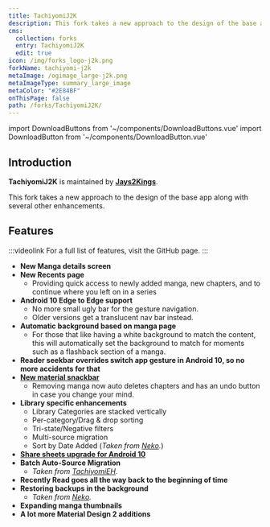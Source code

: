 ```yaml
---
title: TachiyomiJ2K
description: This fork takes a new approach to the design of the base app along with several other enhancements.
cms:
  collection: forks
  entry: TachiyomiJ2K
  edit: true
icon: /img/forks_logo-j2k.png
forkName: tachiyomi-j2k
metaImage: /ogimage_large-j2k.png
metaImageType: summary_large_image
metaColor: "#2E84BF"
onThisPage: false
path: /forks/TachiyomiJ2K/
---
```


import DownloadButtons from '~/components/DownloadButtons.vue'
import DownloadButton from '~/components/DownloadButton.vue'

<DownloadButtons>
  <DownloadButton fork="j2k" title="Download" />
  <DownloadButton fork="j2k" title="GitHub" isGithub />
  <template slot="footer">
		<p>
			Requires
			<b>Android 6.0</b>
			or higher.
		</p>
	</template>
</DownloadButtons>

## Introduction
**TachiyomiJ2K** is maintained by **[Jays2Kings](https://github.com/Jays2Kings)**.

This fork takes a new approach to the design of the base app along with several other enhancements.

<g-image class="zoomable" src="/img/ogimage_large-j2k.png" immediate />

## Features
:::videolink
For a full list of features, visit the GitHub page.
:::

- **New Manga details screen**
- **New Recents page**
  - Providing quick access to newly added manga, new chapters, and to continue where you left on in a series
- **Android 10 Edge to Edge support**
  - No more small ugly bar for the gesture navigation.
  - Older versions get a translucent nav bar instead.
- **Automatic background based on manga page**
  - For those that like having a white background to match the content, this will automatically set the background to match for moments such as a flashback section of a manga.
- **Reader seekbar overrides switch app gesture in Android 10, so no more accidents for that**
- **[New material snackbar](https://raw.githubusercontent.com/Jays2Kings/tachiyomi/master/.github/readme-images/material%20snackbar.png)**
  - Removing manga now auto deletes chapters and has an undo button in case you change your mind.
- **Library specific enhancements**
  - Library Categories are stacked vertically
  - Per-category/Drag & drop sorting
  - Tri-state/Negative filters
  - Multi-source migration
  - Sort by Date Added (*Taken from [Neko](/forks/Neko/).*)
- **[Share sheets upgrade for Android 10](https://raw.githubusercontent.com/Jays2Kings/tachiyomi/master/.github/readme-images/share%20menu.png)**
- **Batch Auto-Source Migration**
  - *Taken from [TachiyomiEH](/forks/TachiyomiEH/).*
- **Recently Read goes all the way back to the beginning of time**
- **Restoring backups in the background**
  - *Taken from [Neko](/forks/Neko/).*
- **Expanding manga thumbnails**
- **A lot more Material Design 2 additions**
